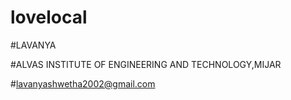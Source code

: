 # lovelocal
#LAVANYA

#ALVAS INSTITUTE OF ENGINEERING AND TECHNOLOGY,MIJAR

#lavanyashwetha2002@gmail.com
